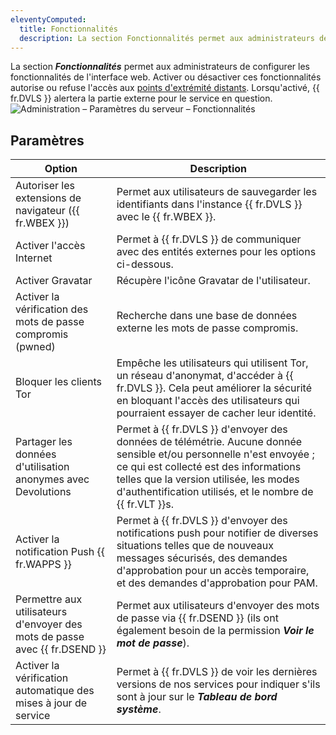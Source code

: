 ```yaml
---
eleventyComputed:
  title: Fonctionnalités
  description: La section Fonctionnalités permet aux administrateurs de configurer les fonctionnalités de l'interface web.
---
```

La section ***Fonctionnalités*** permet aux administrateurs de configurer les fonctionnalités de l'interface web. Activer ou désactiver ces fonctionnalités autorise ou refuse l'accès aux [points d'extrémité distants](/server/kb/knowledge-base/internet-endpoints-server/). Lorsqu'activé, {{ fr.DVLS }} alertera la partie externe pour le service en question.
![Administration – Paramètres du serveur – Fonctionnalités](https://cdnweb.devolutions.net/docs/DVLS0014_2024_2.png)

## Paramètres
| Option                                           | Description                                                                           |
|--------------------------------------------------|---------------------------------------------------------------------------------------|
| Autoriser les extensions de navigateur ({{ fr.WBEX }})         | Permet aux utilisateurs de sauvegarder les identifiants dans l'instance {{ fr.DVLS }} avec le {{ fr.WBEX }}. |
| Activer l'accès Internet                           | Permet à {{ fr.DVLS }} de communiquer avec des entités externes pour les options ci-dessous.     |
| Activer Gravatar                                  | Récupère l'icône Gravatar de l'utilisateur.                                                     |
| Activer la vérification des mots de passe compromis (pwned)                 | Recherche dans une base de données externe les mots de passe compromis.                              |
| Bloquer les clients Tor                                | Empêche les utilisateurs qui utilisent Tor, un réseau d'anonymat, d'accéder à {{ fr.DVLS }}. Cela peut améliorer la sécurité en bloquant l'accès des utilisateurs qui pourraient essayer de cacher leur identité. |
| Partager les données d'utilisation anonymes avec Devolutions      | Permet à {{ fr.DVLS }} d'envoyer des données de télémétrie. Aucune donnée sensible et/ou personnelle n'est envoyée ; ce qui est collecté est des informations telles que la version utilisée, les modes d'authentification utilisés, et le nombre de {{ fr.VLT }}s. |
| Activer la notification Push {{ fr.WAPPS }}          | Permet à {{ fr.DVLS }} d'envoyer des notifications push pour notifier de diverses situations telles que de nouveaux messages sécurisés, des demandes d'approbation pour un accès temporaire, et des demandes d'approbation pour PAM. |
| Permettre aux utilisateurs d'envoyer des mots de passe avec {{ fr.DSEND }} | Permet aux utilisateurs d'envoyer des mots de passe via {{ fr.DSEND }} (ils ont également besoin de la permission ***Voir le mot de passe***). |
| Activer la vérification automatique des mises à jour de service           | Permet à {{ fr.DVLS }} de voir les dernières versions de nos services pour indiquer s'ils sont à jour sur le ***Tableau de bord système***. |
